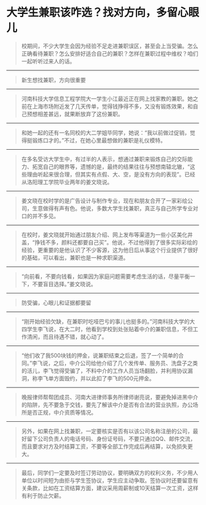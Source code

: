# 大学生兼职该咋选？找对方向，多留心眼儿
	
	
	

> 校期间，不少大学生会因为经验不足走进兼职误区，甚至会上当受骗。怎么正确看待兼职？怎么安排好适合自己的兼职？怎样在兼职过程中维权？咱们一起听听过来人的话。

---

> 新生想找兼职，方向很重要

---
> 河南科技大学信息工程学院大一学生小江最近正在网上找家教的兼职。她之前在上海市场附近发了几天传单，觉得钱挣得不多，又没有锻炼效果，和自己预想相差甚远，就果断放弃了这份兼职。

---

> 和她一起的还有一名同校的大二学姐毕同学，她说：“我以前做过促销，觉得挺锻炼口才的。”不过，在她心里最想做的兼职是礼仪模特。

---

> 在多名受访大学生中，有过半的人表示，想通过兼职来锻炼自己的交际能力、拓宽自己的眼界等，遗憾的是，最终的结果往往与预想南辕北辙，“这些理由听起来很合理，但其实有点假、大、空，是没有方向的表现”。已经从洛阳理工学院毕业两年的姜文晓说。

---

> 姜文晓在校时学的是广告设计与制作专业，现在和朋友合开了一家彩绘公司，生意做得有声有色。他说，多数大学生找兼职，真正与自己所学专业对口的并不多见。

---
> 在校时，姜文晓就开始通过朋友介绍、网上发布等渠道为一些小区美化井盖，“挣钱不多，颜料还都要自己买”。他说，不过他得到了很多实际彩绘的经验，更重要的是他认识了不少客源，这为他日后从事这个行业提供了很好的基础，可以看出，兼职也是一种求职渠道。

---
> “向前看，不要向钱看，如果因为家庭问题需要考虑生活的话，尽量平衡一下，不要盲目选择。”姜文晓说。

---

> 防受骗，心眼儿和证据都要留

---

> “刚开始经验欠缺，在兼职时吃哑巴亏的事儿也挺多的。”河南科技大学的大四学生李飞说，在大二时，他看到学校到处张贴着中介的兼职信息，不但工作清闲，而且待遇不错，就心动了。

---

> “他们收了我500块钱的押金，说兼职结束之后退，签了一个简单的合同。”李飞说，之后，中介公司给他介绍了几个发传单、服务员、洗盘子之类的活儿，李飞觉得受骗了，不料中介的工作人员当场翻脸，并利用协议漏洞，称李飞单方面毁约，并以此扣了李飞的500元押金。

---

> 晚报律师帮帮团成员、河南大进律师事务所律师谢亮说，要避免掉进黑中介的陷阱，先不要急于交钱，要先了解该中介是否有合法的营业执照，办公场所是否正规，中介资质等情况。

---

> 另外，如果在网上找兼职，一定要核实是否有以该公司名称注册的公司，最好留下公司负责人的电话号码、身份证号码，不要只通过QQ、邮件交流，而且要求对方及时结算工资，不要等全部工作完成后再结算，以免损失更大。

---

> 最后，同学们一定要及时签订劳动协议，要明确双方的权利义务，不少用人单位以时间短为由拒与学生签协议，学生应主动争取。签协议时还要留意有关条款，比如在工资结算方面，建议采用周薪制或10天结算一次工资，这样有利于防止欠薪。